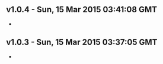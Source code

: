 v1.0.4 - Sun, 15 Mar 2015 03:41:08 GMT
--------------------------------------

- 


v1.0.3 - Sun, 15 Mar 2015 03:37:05 GMT
--------------------------------------

- 
